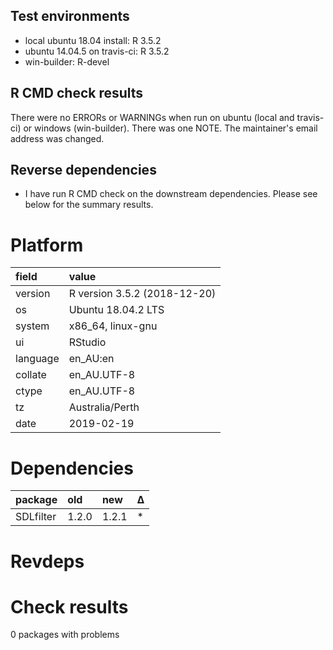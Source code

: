 ## Test environments
* local ubuntu 18.04 install: R 3.5.2
* ubuntu 14.04.5 on travis-ci: R 3.5.2
* win-builder: R-devel


## R CMD check results

There were no ERRORs or WARNINGs when run on ubuntu (local and travis-ci) or windows (win-builder).
There was one NOTE. The maintainer's email address was changed.


## Reverse dependencies

* I have run R CMD check on the downstream dependencies. Please see below for the summary results.


# Platform

|field    |value                        |
|:--------|:----------------------------|
|version  |R version 3.5.2 (2018-12-20) |
|os       |Ubuntu 18.04.2 LTS           |
|system   |x86_64, linux-gnu            |
|ui       |RStudio                      |
|language |en_AU:en                     |
|collate  |en_AU.UTF-8                  |
|ctype    |en_AU.UTF-8                  |
|tz       |Australia/Perth              |
|date     |2019-02-19                   |

# Dependencies

|package   |old   |new   |Δ  |
|:---------|:-----|:-----|:--|
|SDLfilter |1.2.0 |1.2.1 |*  |

# Revdeps

# Check results

0 packages with problems

